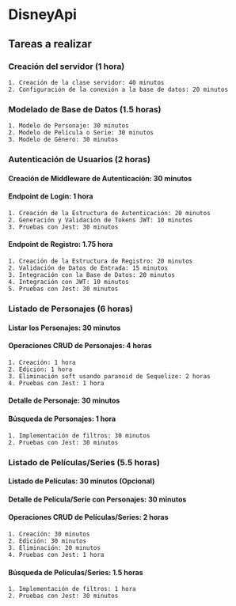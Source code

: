 # DisneyApi

## Tareas a realizar

### Creación del servidor (1 hora)

    1. Creación de la clase servidor: 40 minutos
    2. Configuración de la conexión a la base de datos: 20 minutos

### Modelado de Base de Datos (1.5 horas)

    1. Modelo de Personaje: 30 minutos
    2. Modelo de Película o Serie: 30 minutos
    3. Modelo de Género: 30 minutos

### Autenticación de Usuarios (2 horas)

#### Creación de Middleware de Autenticación: 30 minutos

#### Endpoint de Login: 1 hora

    1. Creación de la Estructura de Autenticación: 20 minutos
    2. Generación y Validación de Tokens JWT: 10 minutos
    3. Pruebas con Jest: 30 minutos

#### Endpoint de Registro: 1.75 hora

    1. Creación de la Estructura de Registro: 20 minutos
    2. Validación de Datos de Entrada: 15 minutos
    3. Integración con la Base de Datos: 20 minutos
    4. Integración con JWT: 10 minutos
    5. Pruebas con Jest: 30 minutos

### Listado de Personajes (6 horas)

#### Listar los Personajes: 30 minutos

#### Operaciones CRUD de Personajes: 4 horas

    1. Creación: 1 hora
    2. Edición: 1 hora
    3. Eliminación soft usando paranoid de Sequelize: 2 horas
    4. Pruebas con Jest: 1 hora

#### Detalle de Personaje: 30 minutos

#### Búsqueda de Personajes: 1 hora

    1. Implementación de filtros: 30 minutos
    2. Pruebas con Jest: 30 minutos

### Listado de Películas/Series (5.5 horas)

#### Listado de Películas: 30 minutos (Opcional)

#### Detalle de Película/Serie con Personajes: 30 minutos

#### Operaciones CRUD de Películas/Series: 2 horas

    1. Creación: 30 minutos
    2. Edición: 30 minutos
    3. Eliminación: 20 minutos
    4. Pruebas con Jest: 1 hora

#### Búsqueda de Películas/Series: 1.5 horas

    1. Implementación de filtros: 1 hora
    2. Pruebas con Jest: 30 minutos

